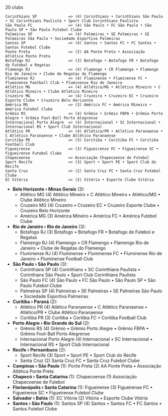20 clubs

```
Corinthians SP              => (4) Corinthians • Corinthians São Paulo • SC Corinthians Paulista • Sport Club Corinthians Paulista
São Paulo FC                => (4) São Paulo • FC São Paulo • São Paulo SP • São Paulo Futebol Clube
Palmeiras SP                => (4) Palmeiras • SE Palmeiras • SE Palmeiras São Paulo • Sociedade Esportiva Palmeiras
Santos SP                   => (4) Santos • Santos FC • FC Santos • Santos Futebol Clube
Ponte Preta                 => (2) AA Ponte Preta • Associação Atlética Ponte Preta
Botafogo RJ                 => (3) Botafogo • Botafogo FR • Botafogo de Futebol e Regatas
Flamengo RJ                 => (4) Flamengo • CR Flamengo • Flamengo Rio de Janeiro • Clube de Regatas do Flamengo
Fluminense RJ               => (4) Fluminense • Fluminense FC • Fluminense Football Club • Fluminense Rio de Janeiro
Atlético MG                 => (4) Atlético/MG • Atlético Mineiro • C Atlético Mineiro • Clube Atlético Mineiro
Cruzeiro MG                 => (4) Cruzeiro • Cruzeiro EC • Cruzeiro Esporte Clube • Cruzeiro Belo Horizonte
América MG                  => (3) América FC • América Mineiro • América Futebol Clube
Grêmio RS                   => (4) Grêmio • Grêmio FBPA • Grêmio Porto Alegre • Grêmio Foot-Ball Porto Alegrense
Internacional Porto Alegre  => (4) Internacional • SC Internacional • Internacional RS • Sport Club Internacional
Atlético PR                 => (4) Atlético/PR • Atlético Paranaense • C Atlético Paranaense • Clube Atlético Paranaense
Coritiba PR                 => (3) Coritiba • Coritiba FC • Coritiba Football Club
Figueirense                 => (3) Figueirense FC • Figueirense SC • Figueirense Futebol Clube
Chapecoense                 => Associação Chapecoense de Futebol
Sport Recife                => (3) Sport • Sport PE • Sport Club do Recife
Santa Cruz                  => (2) Santa Cruz FC • Santa Cruz Futebol Clube
EC Vitória                  => (2) Vitória • Esporte Clube Vitória
```



- **Belo Horizonte › Minas Gerais** (3): 
  - Atlético MG  (4) Atlético Mineiro • C Atlético Mineiro • Atlético/MG • Clube Atlético Mineiro
  - Cruzeiro MG  (4) Cruzeiro • Cruzeiro EC • Cruzeiro Esporte Clube • Cruzeiro Belo Horizonte
  - América MG  (3) América Mineiro • América FC • América Futebol Clube
- **Rio de Janeiro › Rio de Janeiro** (3): 
  - Botafogo RJ  (3) Botafogo • Botafogo FR • Botafogo de Futebol e Regatas
  - Flamengo RJ  (4) Flamengo • CR Flamengo • Flamengo Rio de Janeiro • Clube de Regatas do Flamengo
  - Fluminense RJ  (4) Fluminense • Fluminense FC • Fluminense Rio de Janeiro • Fluminense Football Club
- **São Paulo › São Paulo** (3): 
  - Corinthians SP  (4) Corinthians • SC Corinthians Paulista • Corinthians São Paulo • Sport Club Corinthians Paulista
  - São Paulo FC  (4) São Paulo • FC São Paulo • São Paulo SP • São Paulo Futebol Clube
  - Palmeiras SP  (4) Palmeiras • SE Palmeiras • SE Palmeiras São Paulo • Sociedade Esportiva Palmeiras
- **Curitiba › Paraná** (2): 
  - Atlético PR  (4) Atlético Paranaense • C Atlético Paranaense • Atlético/PR • Clube Atlético Paranaense
  - Coritiba PR  (3) Coritiba • Coritiba FC • Coritiba Football Club
- **Porto Alegre › Rio Grande do Sul** (2): 
  - Grêmio RS  (4) Grêmio • Grêmio Porto Alegre • Grêmio FBPA • Grêmio Foot-Ball Porto Alegrense
  - Internacional Porto Alegre  (4) Internacional • SC Internacional • Internacional RS • Sport Club Internacional
- **Recife › Pernambuco** (2): 
  - Sport Recife  (3) Sport • Sport PE • Sport Club do Recife
  - Santa Cruz  (2) Santa Cruz FC • Santa Cruz Futebol Clube
- **Campinas › São Paulo** (1): Ponte Preta  (2) AA Ponte Preta • Associação Atlética Ponte Preta
- **Chapecó › Santa Catarina** (1): Chapecoense  (1) Associação Chapecoense de Futebol
- **Florianópolis › Santa Catarina** (1): Figueirense  (3) Figueirense FC • Figueirense SC • Figueirense Futebol Clube
- **Salvador › Bahia** (1): EC Vitória  (2) Vitória • Esporte Clube Vitória
- **Santos › São Paulo** (1): Santos SP  (4) Santos • Santos FC • FC Santos • Santos Futebol Clube


